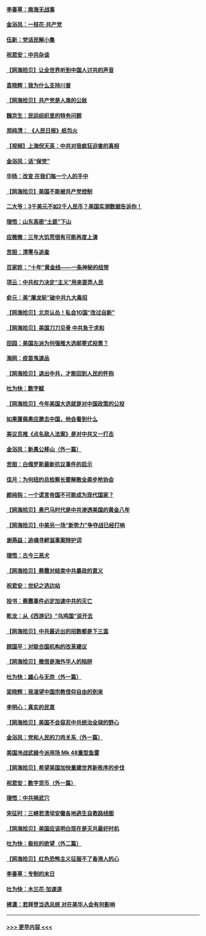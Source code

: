 #### [李春草：南海无战事](../pages/nsc993/n12371159.md?t=09011002) 
#### [金浴凤：一枝花·共产党](../pages/nsc993/n12368757.md?t=09011002) 
#### [伍新：党话民解小集](../pages/nsc993/n12366907.md?t=09011002) 
#### [祝君安：中共杂谈](../pages/nsc993/n12366076.md?t=09011002) 
#### [【网海拾贝】让全世界听到中国人讨共的声音](../pages/nsc993/n12365569.md?t=09011002) 
#### [袁晓辉：我为什么支持川普](../pages/nsc993/n12362670.md?t=09011002) 
#### [【网海拾贝】共产党是人类的公敌](../pages/nsc993/n12363182.md?t=09011002) 
#### [魏京生：民运组织里的特务问题](../pages/nsc993/n12363010.md?t=09011002) 
#### [郑纯清： 《人民日报》纸包火](../pages/nsc993/n12362706.md?t=09011002) 
#### [【视频】上海倪天英：中共对我疯狂迫害的真相](../pages/nsc993/n12356341.md?t=09011002) 
#### [金浴凤：话“保党”](../pages/nsc993/n12361867.md?t=09011002) 
#### [华旸：改变 在我们每一个人的手中](../pages/nsc993/n12361774.md?t=09011002) 
#### [【网海拾贝】美国不能被共产党控制](../pages/nsc993/n12360271.md?t=09011002) 
#### [二大爷：3千美元不如2千人民币？美国实测数据告诉你！](../pages/nsc993/n12358563.md?t=09011002) 
#### [理悟：山东高密“土匪”下山](../pages/nsc993/n12358535.md?t=09011002) 
#### [应微微：三年大饥荒很有可能再度上演](../pages/nsc993/n12358523.md?t=09011002) 
#### [苦胆：清零与追查](../pages/nsc993/n12358501.md?t=09011002) 
#### [百家姓：“十年”黄金线——一条神秘的纽带](../pages/nsc993/n12358319.md?t=09011002) 
#### [项云：中共权力决定“主义”用来耍弄人民](../pages/nsc993/n12358172.md?t=09011002) 
#### [俞元：美“屠龙斩”破中共九大毒招](../pages/nsc993/n12357822.md?t=09011002) 
#### [【网海拾贝】北京认怂！私会10国“改过自新”](../pages/nsc993/n12357784.md?t=09011002) 
#### [【网海拾贝】美国刀刀见骨 中共急于求和](../pages/nsc993/n12355511.md?t=09011002) 
#### [田园：美国左派为何强推大选邮寄式投票？](../pages/nsc993/n12352963.md?t=09011002) 
#### [海网：疫苗鬼速品](../pages/nsc993/n12354438.md?t=09011002) 
#### [【网海拾贝】退出中共，才能回到人民的怀抱](../pages/nsc993/n12352634.md?t=09011002) 
#### [吐为快：数字赋](../pages/nsc993/n12352317.md?t=09011002) 
#### [【网海拾贝】今年美国大选就是对中国政策的公投](../pages/nsc993/n12350973.md?t=09011002) 
#### [如果蓬佩奥应邀去中国，他会看到什么](../pages/nsc993/n12350945.md?t=09011002) 
#### [美议员推《点名敌人法案》是对中共又一打击](../pages/nsc993/n12350765.md?t=09011002) 
#### [金浴凤：新愚公移山（外一篇）](../pages/nsc993/n12350253.md?t=09011002) 
#### [苦胆：白俄罗斯最新抗议事件的启示](../pages/nsc993/n12349989.md?t=09011002) 
#### [佳月：为何纽约总检察长要解散全美步枪协会](../pages/nsc993/n12349939.md?t=09011002) 
#### [颜纯钩：一个谎言帝国不可能成为现代国家？](../pages/nsc993/n12349898.md?t=09011002) 
#### [【网海拾贝】奥巴马时代是中共渗透美国的黄金八年](../pages/nsc993/n12349284.md?t=09011002) 
#### [【网海拾贝】中美另一场“新势力”争夺战已经打响](../pages/nsc993/n12346998.md?t=09011002) 
#### [谢燕益：追魂寻衅滋事案辩护词](../pages/nsc993/n12346892.md?t=09011002) 
#### [理悟：古今三恶犬](../pages/nsc993/n12345190.md?t=09011002) 
#### [【网海拾贝】蔡霞对结束中共暴政的意义](../pages/nsc993/n12344263.md?t=09011002) 
#### [祝君安：世纪之选边站](../pages/nsc993/n12342382.md?t=09011002) 
#### [投书：蔡霞事件必定加速中共的灭亡](../pages/nsc993/n12341881.md?t=09011002) 
#### [乾龙：从《西游记》“乌鸡国”说开去](../pages/nsc993/n12341690.md?t=09011002) 
#### [【网海拾贝】中共最近出的招数都是下三滥](../pages/nsc993/n12341593.md?t=09011002) 
#### [顾国平：对联合国机构的改革建议](../pages/nsc993/n12339928.md?t=09011002) 
#### [【网海拾贝】微信是海外华人的陷阱](../pages/nsc993/n12338868.md?t=09011002) 
#### [吐为快：雄心与无奈（外一篇）](../pages/nsc993/n12338132.md?t=09011002) 
#### [梁晓辉：我渴望中国宗教信仰自由的到来](../pages/nsc993/n12336657.md?t=09011002) 
#### [李明心：真实的民意](../pages/nsc993/n12336089.md?t=09011002) 
#### [【网海拾贝】美国不会容忍中共统治全球的野心](../pages/nsc993/n12336063.md?t=09011002) 
#### [金浴凤：党和人民的刀肉关系（外一篇）](../pages/nsc993/n12335834.md?t=09011002) 
#### [美国冷战武器今派用场 Mk 48重型鱼雷](../pages/nsc993/n12335354.md?t=09011002) 
#### [【网海拾贝】希望美国加快重建世界新秩序的步伐](../pages/nsc993/n12334224.md?t=09011002) 
#### [祝君安：数字货币（外一篇）](../pages/nsc993/n12334186.md?t=09011002) 
#### [理悟：中共祸武穴](../pages/nsc993/n12333962.md?t=09011002) 
#### [宋征时：三峡若溃坝安徽各地逃生自救路线图](../pages/nsc993/n12332450.md?t=09011002) 
#### [【网海拾贝】美国应该明白现在是灭共最好时机](../pages/nsc993/n12332313.md?t=09011002) 
#### [吐为快：极权的欲望（外二篇）](../pages/nsc993/n12332089.md?t=09011002) 
#### [【网海拾贝】红色恐怖主义征服不了香港人的心](../pages/nsc993/n12329296.md?t=09011002) 
#### [李春草：专制的末日](../pages/nsc993/n12329079.md?t=09011002) 
#### [吐为快：木兰花‧加速道](../pages/nsc993/n12327366.md?t=09011002) 
#### [拂潇：若拜登当选总统 对在美华人会有何影响](../pages/nsc993/n12295996.md?t=09011002) 

----
#### [ >>> 更早内容 <<< ](../indexes/nsc993-earlier.md)
